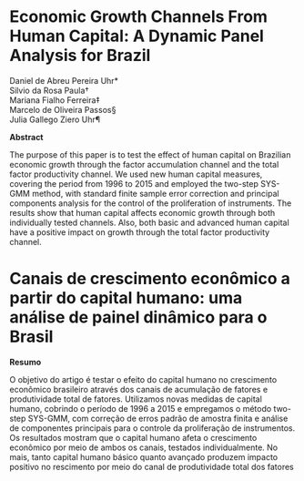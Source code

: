 #  Economic Growth Channels From Human Capital: A Dynamic Panel Analysis for Brazil   

Daniel de Abreu Pereira Uhr*             
Silvio da Rosa Paula†                 
Mariana Fialho Ferreira‡                  
Marcelo de Oliveira Passos§                     
Julia Gallego Ziero Uhr¶                   

**Abstract**                    

 The purpose of this paper is to test the effect of human capital
on Brazilian economic growth through the factor accumulation
channel and the total factor productivity channel. We used new
human capital measures, covering the period from 1996 to 2015
and employed the two-step SYS-GMM method, with standard finite
sample error correction and principal components analysis for the
control of the proliferation of instruments. The results show that
human capital affects economic growth through both individually
tested channels. Also, both basic and advanced human capital have
a positive impact on growth through the total factor productivity
channel.

# Canais de crescimento econômico a partir do capital humano: uma análise de painel dinâmico para o Brasil

**Resumo** 

O objetivo do artigo é testar o efeito do capital humano no crescimento 
econômico brasileiro através dos canais de acumulação
de fatores e produtividade total de fatores. Utilizamos novas
medidas de capital humano, cobrindo o período de 1996 a 2015 e
empregamos o método two-step SYS-GMM, com correção de erros
padrão de amostra finita e análise de componentes principais para
o controle da proliferação de instrumentos. Os resultados mostram
que o capital humano afeta o crescimento econômico por meio de
ambos os canais, testados individualmente. No mais, tanto capital
humano básico quanto avançado produzem impacto positivo no
rescimento por meio do canal de produtividade total dos fatores

